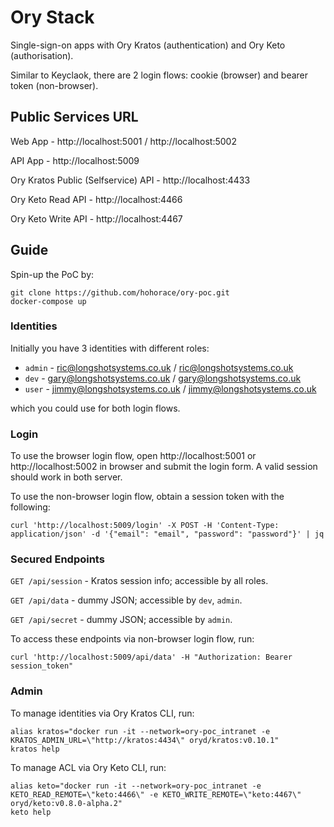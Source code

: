 # **Ory Stack**
Single-sign-on apps with Ory Kratos (authentication) and Ory Keto (authorisation).

Similar to Keyclaok, there are 2 login flows: cookie (browser) and bearer token (non-browser). 

## **Public Services URL**
Web App - http://localhost:5001 / http://localhost:5002

API App - http://localhost:5009

Ory Kratos Public (Selfservice) API - http://localhost:4433

Ory Keto Read API - http://localhost:4466

Ory Keto Write API - http://localhost:4467

## **Guide**
Spin-up the PoC by:
```
git clone https://github.com/hohorace/ory-poc.git
docker-compose up
```

### **Identities**
Initially you have 3 identities with different roles:
* `admin` - ric@longshotsystems.co.uk / ric@longshotsystems.co.uk
* `dev` - gary@longshotsystems.co.uk / gary@longshotsystems.co.uk
* `user` - jimmy@longshotsystems.co.uk / jimmy@longshotsystems.co.uk

which you could use for both login flows.

### **Login**
To use the browser login flow, open http://localhost:5001 or http://localhost:5002 in browser and submit the login form. A valid session should work in both server.

To use the non-browser login flow, obtain a session token with the following:
```
curl 'http://localhost:5009/login' -X POST -H 'Content-Type: application/json' -d '{"email": "email", "password": "password"}' | jq
```

### **Secured Endpoints**
`GET /api/session` - Kratos session info; accessible by all roles.

`GET /api/data` - dummy JSON; accessible by `dev`, `admin`.

`GET /api/secret` - dummy JSON; accessible by `admin`.

To access these endpoints via non-browser login flow, run:
```
curl 'http://localhost:5009/api/data' -H "Authorization: Bearer session_token"
```


### **Admin**
To manage identities via Ory Kratos CLI, run:
```
alias kratos="docker run -it --network=ory-poc_intranet -e KRATOS_ADMIN_URL=\"http://kratos:4434\" oryd/kratos:v0.10.1"
kratos help
```

To manage ACL via Ory Keto CLI, run:
```
alias keto="docker run -it --network=ory-poc_intranet -e KETO_READ_REMOTE=\"keto:4466\" -e KETO_WRITE_REMOTE=\"keto:4467\"  oryd/keto:v0.8.0-alpha.2"
keto help
```